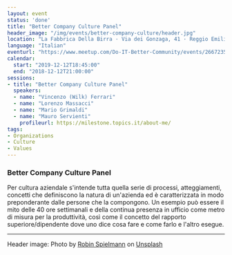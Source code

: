 ```yaml
---
layout: event
status: 'done'
title: "Better Company Culture Panel"
header_image: "/img/events/better-company-culture/header.jpg"
location: "La Fabbrica Della Birra · Via dei Gonzaga, 41 · Reggio Emilia"
language: "Italian"
eventurl: "https://www.meetup.com/Do-IT-Better-Community/events/266723560/"
calendar:
  start: "2019-12-12T18:45:00"
  end: "2018-12-12T21:00:00"
sessions:
- title: "Better Company Culture Panel"
  speakers:
  - name: "Vincenzo (Wilk) Ferrari"
  - name: "Lorenzo Massacci"
  - name: "Mario Grimaldi"
  - name: "Mauro Servienti"
    profileurl: https://milestone.topics.it/about-me/
tags:
- Organizations
- Culture
- Values
---
```


### Better Company Culture Panel

Per cultura aziendale s'intende tutta quella serie di processi, atteggiamenti, concetti che definiscono la natura di un'azienda ed è caratterizzata in modo preponderante dalle persone che la compongono. Un esempio può essere il mito delle 40 ore settimanali e della continua presenza in ufficio come metro di misura per la produttività, così come il concetto del rapporto superiore/dipendente dove uno dice cosa fare e come farlo e l'altro esegue.

---

Header image: Photo by [Robin Spielmann](https://unsplash.com/@iamrbn?utm_source=unsplash&utm_medium=referral&utm_content=creditCopyText) on [Unsplash](https://unsplash.com/s/photos/parma?utm_source=unsplash&utm_medium=referral&utm_content=creditCopyText) 
